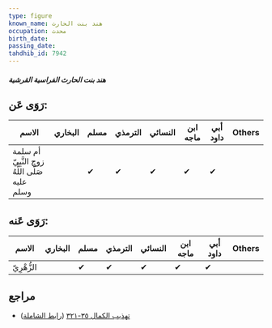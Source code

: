 ```yaml
---
type: figure
known_name: هند بنت الحارث
occupation: محدث
birth_date:
passing_date:
tahdhib_id: 7942
---
```

##### هند بنت الحارث الفراسية القرشية

## رَوَى عَن:
| الاسم                                          | البخاري | مسلم | الترمذي | النسائي | ابن ماجه | أبي داود | Others |
| ---------------------------------------------- | ------- | ---- | ------- | ------- | -------- | -------- | ------ |
| أم سلمة زوج النَّبِيّ صَلَّى اللَّهُ عليه وسلم |         | ✔    | ✔       | ✔       | ✔        | ✔        |        |
## رَوَى عَنه:
| الاسم       | البخاري | مسلم | الترمذي | النسائي | ابن ماجه | أبي داود | Others |
| ----------- | ------- | ---- | ------- | ------- | -------- | -------- | ------ |
| الزُّهْرِيّ |         | ✔    | ✔       | ✔       | ✔        | ✔        |        |
## مراجع
- [تهذيب الكمال ٣٥-٣٢١](obsidian://open?vault=Tahdhib-al-Kamal&file=Figures/٧٩٤٢-هند%20بنت%20الحارث%20الفراسية%20القرشية) ([رابط الشاملة](https://shamela.ws/book/3722/18920))